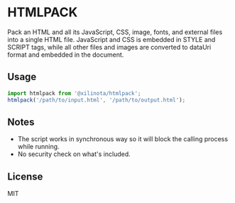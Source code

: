# HTMLPACK

Pack an HTML and all its JavaScript, CSS, image, fonts, and external files into a single HTML file. JavaScript and CSS is embedded in STYLE and SCRIPT tags, while all other files and images are converted to dataUri format and embedded in the document.

## Usage

```javascript
import htmlpack from '@xilinota/htmlpack';
htmlpack('/path/to/input.html', '/path/to/output.html');
```

## Notes

- The script works in synchronous way so it will block the calling process while running.
- No security check on what's included.

## License

MIT
